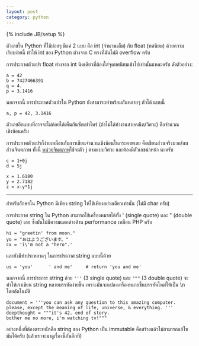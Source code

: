 ```yaml
---
layout: post
category: python
---
```

{% include JB/setup %}

ตัวเลขใน Python ที่ใช้บ่อยๆ มีแค่ 2 แบบ คือ int (จำนวนเต็ม) กับ float (ทศนิยม) ด้วยความเรียบง่ายนี้ ทำให้ int ของ Python ต่างจาก C ตรงที่มันไม่มี overflow ครับ

การประกาศตัวแปร float ต่างจาก int นิดเดียวที่ต้องใส่จุดทศนิยมเข้าไปเท่านั้นแหละครับ ดังตัวอย่าง:

    a = 42
    b = 7427466391
    q = 4.
    p = 3.1416

นอกจากนี้ การประกาศตัวแปรใน Python ยังสามารถทำพร้อมกันหลายๆ ตัวได้ แบบนี้

    a, p = 42, 3.1416

ตัวเลขอีกแบบที่อาจจะไม่ค่อยได้เห็นกันซักเท่าไหร่ (ถ้าไม่ได้ทำงานสายคณิต/วิศวะ) คือจำนวณเชิงซ้อนครับ

การประกาศตัวแปรก็ง่ายเหมือนกับการเขียนจำนวนเชิงซ้อนในกระดาษเลย คือเขียนส่วนจริงบวก/ลบส่วนจินตภาพ ทั้งนี้ [หน่วยจินตภาพ](http://en.wikipedia.org/wiki/Imaginary_unit)ใช้จะตัว j ตามแบบวิศวะ และต้องมีตัวเลขนำหน้า นะครับ

    c = 1+0j
    d = 5j

    x = 1.6180
    y = 2.7182
    z = x-y*1j

---

สำหรับอักษรใน Python มีเพียง string ให้ใช้เพียงอย่างเดียวเท่านั้น (ไม่มี char ครับ)

การประกาศ string ใน Python สามารถใช้เครื่องหมายได้ทั้ง ' (single quote) และ " (double quote) เลย ซึ่งมันไม่มีความแตกต่างด้าน performance เหมือน PHP ครับ

    hi = "greetin' from moon."
    yo = "おはようございます。"
    cx = 'i\'m not a "hero".'

และยังมีท่าประหลาดๆ ในการประกาศ string แบบนี้ด้วย

    us = 'you'      ' and me'     # return 'you and me'

นอกจากนี้ การประการ string ด้วย `'''` (3 single quote) และ `"""` (3 double quote) จะทำให้เราเขียน string หลายบรรทัดง่ายขึ้น เพราะมันจะแปลงเครื่องหมายขึ้นบรรทัดใหม่ให้เป็น \n โดยอัตโนมัติ

    document = '''you can ask any question to this amazing computer.
    please, except the meaning of life, universe, & everything. '''
    deepthought = """it's 42. end of story.
    bother me no more, i'm watching tv!"""

อย่างหนึ่งที่ต้องตระหนักคือ string ของ Python เป็น immutable คือสร้างแล้วไม่สามารถแก้ไขมันได้ครับ (แล้วเราจะมาดูเรื่องนี้กันอีกที)
